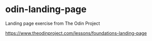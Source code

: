 # odin-landing-page
Landing page exercise from The Odin Project


https://www.theodinproject.com/lessons/foundations-landing-page
